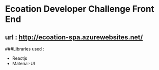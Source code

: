 # Ecoation Developer Challenge Front End

## url : http://ecoation-spa.azurewebsites.net/

###Libraries used :
* Reactjs
* Material-UI